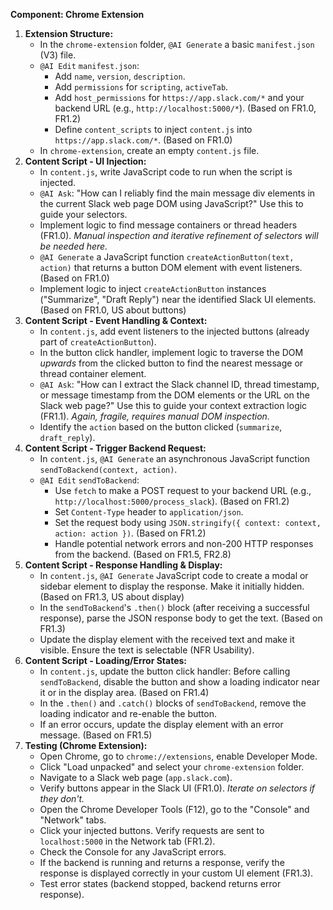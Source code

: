 **Component: Chrome Extension**

1.  **Extension Structure:**
    *   In the `chrome-extension` folder, `@AI Generate` a basic `manifest.json` (V3) file.
    *   `@AI Edit` `manifest.json`:
        *   Add `name`, `version`, `description`.
        *   Add `permissions` for `scripting`, `activeTab`.
        *   Add `host_permissions` for `https://app.slack.com/*` and your backend URL (e.g., `http://localhost:5000/*`). (Based on FR1.0, FR1.2)
        *   Define `content_scripts` to inject `content.js` into `https://app.slack.com/*`. (Based on FR1.0)
    *   In `chrome-extension`, create an empty `content.js` file.
2.  **Content Script - UI Injection:**
    *   In `content.js`, write JavaScript code to run when the script is injected.
    *   `@AI Ask`: "How can I reliably find the main message div elements in the current Slack web page DOM using JavaScript?" Use this to guide your selectors.
    *   Implement logic to find message containers or thread headers (FR1.0). *Manual inspection and iterative refinement of selectors will be needed here.*
    *   `@AI Generate` a JavaScript function `createActionButton(text, action)` that returns a button DOM element with event listeners. (Based on FR1.0)
    *   Implement logic to inject `createActionButton` instances ("Summarize", "Draft Reply") near the identified Slack UI elements. (Based on FR1.0, US about buttons)
3.  **Content Script - Event Handling & Context:**
    *   In `content.js`, add event listeners to the injected buttons (already part of `createActionButton`).
    *   In the button click handler, implement logic to traverse the DOM *upwards* from the clicked button to find the nearest message or thread container element.
    *   `@AI Ask`: "How can I extract the Slack channel ID, thread timestamp, or message timestamp from the DOM elements or the URL on the Slack web page?" Use this to guide your context extraction logic (FR1.1). *Again, fragile, requires manual DOM inspection.*
    *   Identify the `action` based on the button clicked (`summarize`, `draft_reply`).
4.  **Content Script - Trigger Backend Request:**
    *   In `content.js`, `@AI Generate` an asynchronous JavaScript function `sendToBackend(context, action)`.
    *   `@AI Edit` `sendToBackend`:
        *   Use `fetch` to make a POST request to your backend URL (e.g., `http://localhost:5000/process_slack`). (Based on FR1.2)
        *   Set `Content-Type` header to `application/json`.
        *   Set the request body using `JSON.stringify({ context: context, action: action })`. (Based on FR1.2)
        *   Handle potential network errors and non-200 HTTP responses from the backend. (Based on FR1.5, FR2.8)
5.  **Content Script - Response Handling & Display:**
    *   In `content.js`, `@AI Generate` JavaScript code to create a modal or sidebar element to display the response. Make it initially hidden. (Based on FR1.3, US about display)
    *   In the `sendToBackend`'s `.then()` block (after receiving a successful response), parse the JSON response body to get the text. (Based on FR1.3)
    *   Update the display element with the received text and make it visible. Ensure the text is selectable (NFR Usability).
6.  **Content Script - Loading/Error States:**
    *   In `content.js`, update the button click handler: Before calling `sendToBackend`, disable the button and show a loading indicator near it or in the display area. (Based on FR1.4)
    *   In the `.then()` and `.catch()` blocks of `sendToBackend`, remove the loading indicator and re-enable the button.
    *   If an error occurs, update the display element with an error message. (Based on FR1.5)
7.  **Testing (Chrome Extension):**
    *   Open Chrome, go to `chrome://extensions`, enable Developer Mode.
    *   Click "Load unpacked" and select your `chrome-extension` folder.
    *   Navigate to a Slack web page (`app.slack.com`).
    *   Verify buttons appear in the Slack UI (FR1.0). *Iterate on selectors if they don't.*
    *   Open the Chrome Developer Tools (F12), go to the "Console" and "Network" tabs.
    *   Click your injected buttons. Verify requests are sent to `localhost:5000` in the Network tab (FR1.2).
    *   Check the Console for any JavaScript errors.
    *   If the backend is running and returns a response, verify the response is displayed correctly in your custom UI element (FR1.3).
    *   Test error states (backend stopped, backend returns error response).

